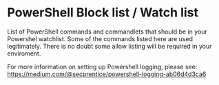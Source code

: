 # PowerShell Block list / Watch list
List of PowerShell commands and commandlets that should be in your Powershel watchlist. 
Some of the commands listed here are used legitimately. There is no doubt some allow listing will be required in your enviroment.


For more information on setting up Powershell logging, please see: https://medium.com/@secprentice/powershell-logging-ab06d4d3ca6
